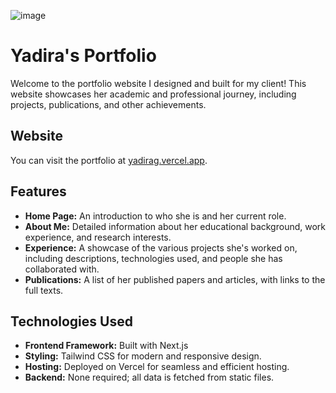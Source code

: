 ![image](https://github.com/gaiborjosue/portfolio-yadira/assets/78832141/b4d28dbd-9a34-4ab8-b5df-c0b0d68f576b)

# Yadira's Portfolio

Welcome to the portfolio website I designed and built for my client! This website showcases her academic and professional journey, including projects, publications, and other achievements.

## Website

You can visit the portfolio at [yadirag.vercel.app](https://yadirag.vercel.app).

## Features

- **Home Page:** An introduction to who she is and her current role.
- **About Me:** Detailed information about her educational background, work experience, and research interests.
- **Experience:** A showcase of the various projects she's worked on, including descriptions, technologies used, and people she has collaborated with.
- **Publications:** A list of her published papers and articles, with links to the full texts.

## Technologies Used

- **Frontend Framework:** Built with Next.js
- **Styling:** Tailwind CSS for modern and responsive design.
- **Hosting:** Deployed on Vercel for seamless and efficient hosting.
- **Backend:** None required; all data is fetched from static files.
